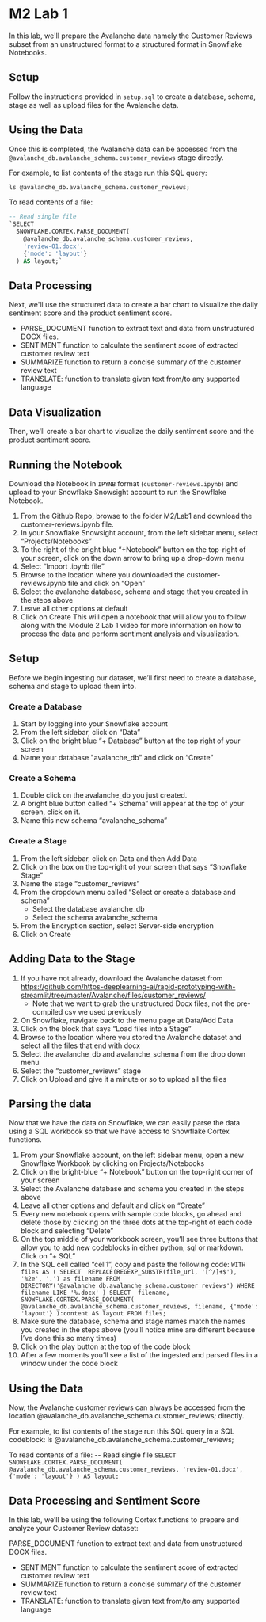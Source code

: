 # M2 Lab 1 

In this lab, we'll prepare the Avalanche data namely the Customer Reviews subset from an unstructured format to a structured format in Snowflake Notebooks.

## Setup

Follow the instructions provided in `setup.sql` to create a database, schema, stage as well as upload files for the Avalanche data.

## Using the Data

Once this is completed, the Avalanche data can be accessed from the `@avalanche_db.avalanche_schema.customer_reviews` stage directly.

For example, to list contents of the stage run this SQL query:

```SQL 
ls @avalanche_db.avalanche_schema.customer_reviews;
``` 

To read contents of a file:

```SQL 
-- Read single file
`SELECT
  SNOWFLAKE.CORTEX.PARSE_DOCUMENT(
    @avalanche_db.avalanche_schema.customer_reviews,
    'review-01.docx',
    {'mode': 'layout'}
  ) AS layout;`
```

## Data Processing

Next, we'll use the structured data to create a bar chart to visualize the daily sentiment score and the product sentiment score.

- PARSE_DOCUMENT function to extract text and data from unstructured DOCX files.
- SENTIMENT function to calculate the sentiment score of extracted customer review text
- SUMMARIZE function to return a concise summary of the customer review text
- TRANSLATE: function to translate given text from/to any supported language

## Data Visualization
Then, we'll create a bar chart to visualize the daily sentiment score and the product sentiment score.


## Running the Notebook
Download the Notebook in `IPYNB` format (`customer-reviews.ipynb`) and upload to your Snowflake Snowsight account to run the Snowflake Notebook.


1. From the Github Repo, browse to the folder M2/Lab1 and download the customer-reviews.ipynb file.
2. In your Snowflake Snowsight account, from the left sidebar menu, select “Projects/Notebooks”
3. To the right of the bright blue “+Notebook” button on the top-right of your screen, click on the down arrow to bring up a drop-down menu
4. Select “Import .ipynb file”
5. Browse to the location where you downloaded the customer-reviews.ipynb file and click on “Open”
6. Select the avalanche database, schema and stage that you created in the steps above
7. Leave all other options at default
8. Click on Create
This will open a notebook that will allow you to follow along with the Module 2 Lab 1 video for more information on how to process the data and perform sentiment analysis and visualization. 

## Setup

Before we begin ingesting our dataset, we’ll first need to create a database, schema and stage to upload them into. 

### Create a Database
1. Start by logging into your Snowflake account
2. From the left sidebar, click on “Data”
3. Click on the bright blue “+ Database” button at the top right of your screen
4. Name your database "avalanche_db" and click on “Create”

### Create a Schema
1.  Double click on the avalanche_db you just created.
2.  A bright blue button called “+ Schema” will appear at the top of your screen, click on it.
3.  Name this new schema “avalanche_schema”

### Create a Stage
1. From the left sidebar, click on Data and then Add Data
2. Click on the box on the top-right of your screen that says “Snowflake Stage”
3. Name the stage “customer_reviews”
4. From the dropdown menu called “Select or create a database and schema”
    - Select the database avalanche_db
    - Select the schema avalanche_schema
5. From the Encryption section, select Server-side encryption
6. Click on Create

## Adding Data to the Stage
1. If you have not already, download the Avalanche dataset from https://github.com/https-deeplearning-ai/rapid-prototyping-with-streamlit/tree/master/Avalanche/files/customer_reviews/ 
    - Note that we want to grab the unstructured Docx files, not the pre-compiled csv we used previously
2. On Snowflake, navigate back to the menu page at Data/Add Data
3. Click on the block that says “Load files into a Stage”
4. Browse to the location where you stored the Avalanche dataset and select all the files that end with docx
5. Select the avalanche_db and avalanche_schema from the drop down menu
6. Select the “customer_reviews” stage
7. Click on Upload and give it a minute or so to upload all the files

## Parsing the data
Now that we have the data on Snowflake, we can easily parse the data using a SQL workbook so that we have access to Snowflake Cortex functions.
1. From your Snowflake account, on the left sidebar menu, open a new Snowflake Workbook by clicking on Projects/Notebooks
2. Click on the bright-blue “+ Notebook” button on the top-right corner of your screen
3. Select the Avalanche database and schema you created in the steps above
4. Leave all other options and default and click on “Create”
5. Every new notebook opens with sample code blocks, go ahead and delete those by clicking on the three dots at the top-right of each code block and selecting “Delete”
6. On the top middle of your workbook screen, you’ll see three buttons that allow you to add new codeblocks in either python, sql or markdown. Click on “+ SQL”
7. In the SQL cell called “cell1”, copy and paste the following code: 
`WITH files AS (
   SELECT 
     REPLACE(REGEXP_SUBSTR(file_url, '[^/]+$'), '%2e', '.') as filename
   FROM DIRECTORY('@avalanche_db.avalanche_schema.customer_reviews')
   WHERE filename LIKE '%.docx'
 )
 SELECT 
   filename,
   SNOWFLAKE.CORTEX.PARSE_DOCUMENT(
     @avalanche_db.avalanche_schema.customer_reviews,
     filename,
     {'mode': 'layout'}
   ):content AS layout
 FROM files;`
8. Make sure the database, schema and stage names match the names you created in the steps above (you’ll notice mine are different because I’ve done this so many times)
9. Click on the play button at the top of the code block
10. After a few moments you’ll see a list of the ingested and parsed files in a window under the code block

## Using the Data
Now, the Avalanche customer reviews can always be accessed from the location @avalanche_db.avalanche_schema.customer_reviews; directly.

For example, to list contents of the stage run this SQL query in a SQL codeblock:
ls @avalanche_db.avalanche_schema.customer_reviews;

To read contents of a file:
-- Read single file
`SELECT
  SNOWFLAKE.CORTEX.PARSE_DOCUMENT(
    @avalanche_db.avalanche_schema.customer_reviews,
    'review-01.docx',
    {'mode': 'layout'}
  ) AS layout;`
## Data Processing and Sentiment Score
In this lab, we’ll be using the  following Cortex functions to prepare and analyze your Customer Review dataset: 


PARSE_DOCUMENT function to extract text and data from unstructured DOCX files.
- SENTIMENT function to calculate the sentiment score of extracted customer review text
- SUMMARIZE function to return a concise summary of the customer review text
- TRANSLATE: function to translate given text from/to any supported language

